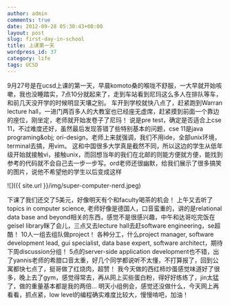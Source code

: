 ```yaml
---
author: admin
comments: true
date: 2012-09-28 05:30:43+00:00
layout: post
slug: first-day-in-school
title: 上课第一天
wordpress_id: 37
category: life
tags: UCSD
---
```


9月27号是在ucsd上课的第一天，早晨komoto桑的喉咙不舒服，一大早就开始咳嗽，我也没睡踏实，7点10分就起来了，走到车站看到尼玛这么多人在排队等车，和前几天没开学的时候明显天壤之别。 车开到学校就快八点了，赶紧跑到Warran lecture hall，一进门两百多人的大教室也已经座无虚席，赶紧摸到前面一个靠边的座位，刚坐定，老师就开始发卷子了尼玛！ 说是pre test，确定是否适合上cse 11，不过难度还好，虽然最后发现答错了些特别基本的问题，cse 11是java programing&obj; ori-design，老师上来就强调，我们不用ide，全部unix环境，terminal去搞，用vim。 这和中国很多大学真是截然不同，所以这边的学生从低年级开始就接触vi，接触unix，而回想当年的我们在北邮的则能方便就方便，能找到参考的代码就不会自己去一步一步写。ord老师还很幽默，给我们展示了很多搞笑的图片，说他不希望他的学生以后变成这样

![]({{ site.url }}/img/super-computer-nerd.jpeg)


 下课了我们还交了5美元，好像明天有个和faculty喝茶的机会！ 上午又去听了topics in computer science, 老师好像是德国人，口音蛮重的，讲的是relational data base and beyond相关的东西，感觉不是很感兴趣，中午和达哥吃完饭在geisel library眯了会儿，三点又去lecture hall去赶software engineering，se超酷！ 10人一组去组队做project！ 各种分工，什么project manager, software development lead, gui specialist, data base expert, software architect，期待下周discussion分组！ 5点的server-side application development也不错，出了yannis老师的希腊口音太重，好几个同学都说听不太懂，不打算报了，回到公寓都快七点了，挺哥做了红烧肉，超赞！ 我今天做的西红柿炒蛋感觉味道好了很多，晚上去了gym，感觉得常去，再从网上买些蛋白粉，得好好练练了，jin太猛了，做的重量基本都是我的两倍... 明天小组例会，感觉还没做什么，今天网上再看看，抓点紧，low level的编程确实难度比较大，慢慢啃吧，加油！

